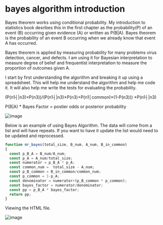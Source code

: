 # bayes algorithm introduction

Bayes theorem works using conditional probability. My introduction to statistics book desribes this in the first chapter as the probability(P) of an event (B) occurring given evidence (A) or written as P(B|A). Bayes theorem is the probability of an event B occurring when we already know that event A has occurred.

Bayes theorem is applied by measuring probability for many problems virus detection, cancer, and defects. I am using it for Bayesian interpretation to measure degree of belief and frequentist interpretation to measure the proportion of outcomes given A.


I start by first understanding the algorithm and breaking it up using a spreadsheet. This will help me understand the algorithm and help me code it. It will also help me write the tests for evaluating the probability.

(P(n1┤|n3)×P(n3))/(P(n1┤|n3)×P(n3)+P(n1│common)×(1-P(n3)))  ×P(n1┤|n3)

P(B|A) * Bayes Factor = postier odds or posterior probability

![image](https://user-images.githubusercontent.com/5507643/150643691-8471a580-6c96-42c6-8c04-6f4b65acbd1d.png)



Below is an example of using Bayes Algorithm. The data will come from a list and will have repeats. If you want to have it update the list would need to be updated and reprocessed. 

```javascript
function mr_bayes(total_size, B_num, A_num, B_in_common)
{
  const p_B_A = B_num/A_num;
  const p_A = A_num/total_size;
  const numerator = p_B_A * p_A;
  const common_num =  total_size - A_num;
  const p_B_common = B_in_common/common_num;
  const p_common = 1-p_A;
  const denominator = numerator+(p_B_common * p_common);
  const bayes_factor = numerator/denominator;
  const pp = p_B_A * bayes_factor;
  return pp;
}
```
Viewing the HTML file.

![image](https://user-images.githubusercontent.com/5507643/150643722-ef8444fd-8f84-49da-a71e-91f78dea2f4b.png)



